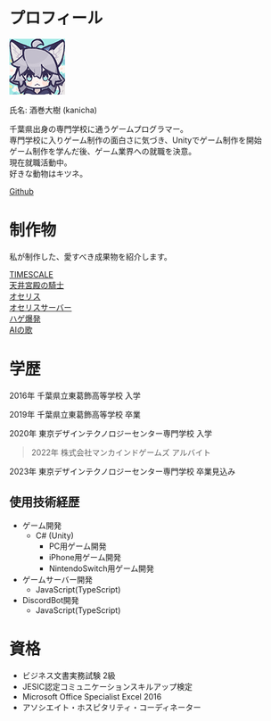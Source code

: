 # プロフィール

![icon](./image/icon.png)

氏名: 酒巻大樹 (kanicha)

千葉県出身の専門学校に通うゲームプログラマー。  
専門学校に入りゲーム制作の面白さに気づき、Unityでゲーム制作を開始  
ゲーム制作を学んだ後、ゲーム業界への就職を決意。  
現在就職活動中。  
好きな動物はキツネ。

[Github](https://github.com/kanicha)

# 制作物
  私が制作した、愛すべき成果物を紹介します。  
  
  [TIMESCALE](./portFolio-TIMESCALE.md)  
  [天井宮殿の騎士](./portFolio-knightOfHeavenlyPalace.md)   
  [オセリス](./portFolio-Othelis.md)  
  [オセリスサーバー](./portFolio-OthelisServer.md)  
  [ハゲ爆発](./portFolio-HageExprosion.md)  
  [AIの歌](./portFolio-SongForAI.md)  



# 学歴

2016年 千葉県立東葛飾高等学校 入学

2019年 千葉県立東葛飾高等学校 卒業

2020年 東京デザインテクノロジーセンター専門学校 入学

> 2022年 株式会社マンカインドゲームズ アルバイト

2023年 東京デザインテクノロジーセンター専門学校 卒業見込み

## 使用技術経歴

- ゲーム開発
    - C# (Unity)
      - PC用ゲーム開発
      - iPhone用ゲーム開発
      - NintendoSwitch用ゲーム開発
- ゲームサーバー開発
    - JavaScript(TypeScript)
- DiscordBot開発
    - JavaScript(TypeScript)

# 資格

- ビジネス文書実務試験 2級
- JESIC認定コミュニケーションスキルアップ検定
- Microsoft Office Specialist Excel 2016
- アソシエイト・ホスピタリティ・コーディネーター